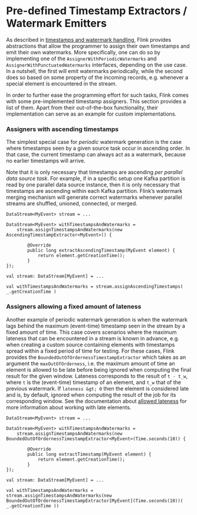 

# Pre-defined Timestamp Extractors / Watermark Emitters

As described in [timestamps and watermark handling](//ci.apache.org/projects/flink/flink-docs-release-1.7/dev/event_timestamps_watermarks.html), Flink provides abstractions that allow the programmer to assign their own timestamps and emit their own watermarks. More specifically, one can do so by implementing one of the `AssignerWithPeriodicWatermarks` and `AssignerWithPunctuatedWatermarks` interfaces, depending on the use case. In a nutshell, the first will emit watermarks periodically, while the second does so based on some property of the incoming records, e.g. whenever a special element is encountered in the stream.

In order to further ease the programming effort for such tasks, Flink comes with some pre-implemented timestamp assigners. This section provides a list of them. Apart from their out-of-the-box functionality, their implementation can serve as an example for custom implementations.

### **Assigners with ascending timestamps**

The simplest special case for _periodic_ watermark generation is the case where timestamps seen by a given source task occur in ascending order. In that case, the current timestamp can always act as a watermark, because no earlier timestamps will arrive.

Note that it is only necessary that timestamps are ascending _per parallel data source task_. For example, if in a specific setup one Kafka partition is read by one parallel data source instance, then it is only necessary that timestamps are ascending within each Kafka partition. Flink’s watermark merging mechanism will generate correct watermarks whenever parallel streams are shuffled, unioned, connected, or merged.



```
DataStream<MyEvent> stream = ...

DataStream<MyEvent> withTimestampsAndWatermarks =
    stream.assignTimestampsAndWatermarks(new AscendingTimestampExtractor<MyEvent>() {

        @Override
        public long extractAscendingTimestamp(MyEvent element) {
            return element.getCreationTime();
        }
});
```





```
val stream: DataStream[MyEvent] = ...

val withTimestampsAndWatermarks = stream.assignAscendingTimestamps( _.getCreationTime )
```



### **Assigners allowing a fixed amount of lateness**

Another example of periodic watermark generation is when the watermark lags behind the maximum (event-time) timestamp seen in the stream by a fixed amount of time. This case covers scenarios where the maximum lateness that can be encountered in a stream is known in advance, e.g. when creating a custom source containing elements with timestamps spread within a fixed period of time for testing. For these cases, Flink provides the `BoundedOutOfOrdernessTimestampExtractor` which takes as an argument the `maxOutOfOrderness`, i.e. the maximum amount of time an element is allowed to be late before being ignored when computing the final result for the given window. Lateness corresponds to the result of `t - t_w`, where `t` is the (event-time) timestamp of an element, and `t_w` that of the previous watermark. If `lateness &gt; 0` then the element is considered late and is, by default, ignored when computing the result of the job for its corresponding window. See the documentation about [allowed lateness](//ci.apache.org/projects/flink/flink-docs-release-1.7/dev/stream/operators/windows.html#allowed-lateness) for more information about working with late elements.



```
DataStream<MyEvent> stream = ...

DataStream<MyEvent> withTimestampsAndWatermarks =
    stream.assignTimestampsAndWatermarks(new BoundedOutOfOrdernessTimestampExtractor<MyEvent>(Time.seconds(10)) {

        @Override
        public long extractTimestamp(MyEvent element) {
            return element.getCreationTime();
        }
});
```





```
val stream: DataStream[MyEvent] = ...

val withTimestampsAndWatermarks = stream.assignTimestampsAndWatermarks(new BoundedOutOfOrdernessTimestampExtractor[MyEvent](Time.seconds(10))( _.getCreationTime ))
```




